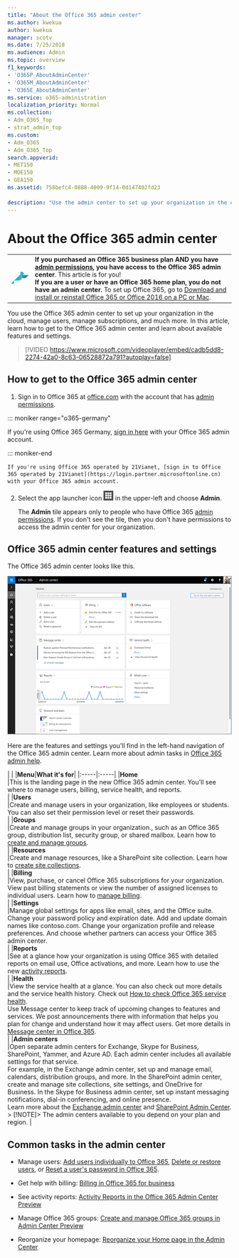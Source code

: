 ```yaml
---
title: "About the Office 365 admin center"
ms.author: kwekua
author: kwekua
manager: scotv
ms.date: 7/25/2018
ms.audience: Admin
ms.topic: overview
f1_keywords:
- 'O365P_AboutAdminCenter'
- 'O365M_AboutAdminCenter'
- 'O365E_AboutAdminCenter'
ms.service: o365-administration
localization_priority: Normal
ms.collection:
- Adm_O365_Top
- strat_admin_top
ms.custom:
- Adm_O365
- Adm_O365_Top
search.appverid:
- MET150
- MOE150
- GEA150
ms.assetid: 758befc4-0888-4009-9f14-0d147402fd23

description: "Use the admin center to set up your organization in the cloud, and manage users and subscriptions. Get started by signing in to the account with admin permissions."
---
```


# About the Office 365 admin center

|||
|:-----|:-----|
|![I forgot the username or password for the account I use with Office.](../media/d0ee024e-999d-438b-b72d-2e1779cf7f83.png)           <br/> |**If you purchased an Office 365 business plan AND you have [admin permissions](../add-users-2/about-admin-roles.md), you have access to the Office 365 admin center**. This article is for you!  <br/> **If you are a user or have an Office 365 home plan, you do not have an admin center.** To set up Office 365, go to [Download and install or reinstall Office 365 or Office 2016 on a PC or Mac](https://support.office.com/article/4414eaaf-0478-48be-9c42-23adc4716658.aspx).  <br/> |
   
You use the Office 365 admin center to set up your organization in the cloud, manage users, manage subscriptions, and much more. In this article, learn how to get to the Office 365 admin center and learn about available features and settings.
  
> [!VIDEO https://www.microsoft.com/videoplayer/embed/cadb5dd8-2274-42a0-8c63-06528872a791?autoplay=false]
  
## How to get to the Office 365 admin center

1. Sign in to Office 365 at [office.com](https://www.office.com/) with the account that has [admin permissions](../add-users-2/about-admin-roles.md).
    
::: moniker range="o365-germany"

If you're using Office 365 Germany, [sign in here](https://portal.office.de/) with your Office 365 admin account. 

::: moniker-end

    If you're using Office 365 operated by 21Vianet, [sign in to Office 365 operated by 21Vianet](https://login.partner.microsoftonline.cn) with your Office 365 admin account. 
    
2. Select the app launcher icon ![Office 365 app launcher icon](../media/0aaa6945-f9a4-4b13-bf5f-d5c5dbe978fb.png) in the upper-left and choose **Admin**.
    
    The **Admin** tile appears only to people who have Office 365 [admin permissions](../add-users-2/about-admin-roles.md). If you don't see the tile, then you don't have permissions to access the admin center for your organization.
    
## Office 365 admin center features and settings

The Office 365 admin center looks like this.
  
![New admin center preview home page](../media/0b886dad-6238-48ae-8dda-3102b68fa9ae.png)
  
Here are the features and settings you'll find in the left-hand navigation of the Office 365 admin center. Learn more about admin tasks in [Office 365 admin help](https://support.office.com/article/17d3ff3f-3601-466e-b5a1-482b31cfb791.aspx).
  
|
|
|**Menu**|**What it's for**|
|:-----|:-----|
|**Home** <br/> |This is the landing page in the new Office 365 admin center. You'll see where to manage users, billing, service health, and reports.  <br/> |
|**Users** <br/> |Create and manage users in your organization, like employees or students. You can also set their permission level or reset their passwords.  <br/> |
|**Groups** <br/> |Create and manage groups in your organization., such as an Office 365 group, distribution list, security group, or shared mailbox. Learn how to [create and manage groups](https://support.office.com/article/93df5bd4-74c4-45e8-9625-56db92865a6e.aspx).  <br/> |
|**Resources** <br/> |Create and manage resources, like a SharePoint site collection. Learn how to [create site collections](https://support.office.com/article/3a3d7ab9-5d21-41f1-b4bd-5200071dd539.aspx).  <br/> |
|**Billing** <br/> |View, purchase, or cancel Office 365 subscriptions for your organization. View past billing statements or view the number of assigned licenses to individual users. Learn how to [manage billing](../subscriptions-and-billing/subscriptions-and-billing.md).  <br/> |
|**Settings** <br/> |Manage global settings for apps like email, sites, and the Office suite. Change your password policy and expiration date. Add and update domain names like contoso.com. Change your organization profile and release preferences. And choose whether partners can access your Office 365 admin center.  <br/> |
|**Reports** <br/> |See at a glance how your organization is using Office 365 with detailed reports on email use, Office activations, and more. Learn how to use the new [activity reports](../activity-reports/activity-reports.md).  <br/> |
|**Health** <br/> |View the service health at a glance. You can also check out more details and the service health history. Check out [How to check Office 365 service health](https://support.office.com/article/932AD3AD-533C-418A-B938-6E44E8BC33B0).  <br/> Use Message center to keep track of upcoming changes to features and services. We post announcements there with information that helps you plan for change and understand how it may affect users. Get more details in [Message center in Office 365](../manage/message-center.md).  <br/> |
|**Admin centers** <br/> |Open separate admin centers for Exchange, Skype for Business, SharePoint, Yammer, and Azure AD. Each admin center includes all available settings for that service.  <br/> For example, in the Exchange admin center, set up and manage email, calendars, distribution groups, and more. In the SharePoint admin center, create and manage site collections, site settings, and OneDrive for Business. In the Skype for Business admin center, set up instant messaging notifications, dial-in conferencing, and online presence.  <br/> Learn more about the [Exchange admin center](https://go.microsoft.com/fwlink/p/?LinkID=271807) and [SharePoint Admin Center](https://support.office.com/article/79eb0420-8cbd-4bcb-a90b-ddc7d3ab4b3a.aspx).  <br/> > [!NOTE]> The admin centers available to you depend on your plan and region.           |
   
## Common tasks in the admin center

- Manage users: [Add users individually to Office 365](../add-users-2/add-users-2.md), [Delete or restore users](../add-users-2/delete-a-user.md), or [Reset a user's password in Office 365](../add-users-2/reset-passwords.md).
    
- Get help with billing: [Billing in Office 365 for business](../subscriptions-and-billing/subscriptions-and-billing.md)
    
- See activity reports: [Activity Reports in the Office 365 Admin Center Preview](../activity-reports/activity-reports.md)
    
- Manage Office 365 groups: [Create and manage Office 365 groups in Admin Center Preview](https://support.office.com/article/93df5bd4-74c4-45e8-9625-56db92865a6e.aspx)
    
- Reorganize your homepage: [Reorganize your Home page in the Admin Center](https://support.office.com/article/953c41fd-7db4-4273-bf0f-2179ad9c6547.aspx)
    

